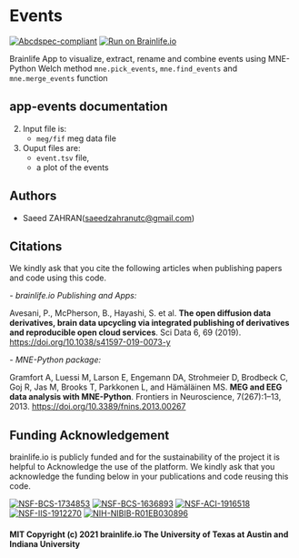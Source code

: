 # Events

[![Abcdspec-compliant](https://img.shields.io/badge/ABCD_Spec-v1.1-green.svg)](https://github.com/brain-life/abcd-spec)
[![Run on Brainlife.io](https://img.shields.io/badge/Brainlife-bl.app.530-blue.svg)](https://doi.org/10.25663/brainlife.app.530)

Brainlife App to visualize, extract, rename and combine events using MNE-Python Welch method `mne.pick_events`, `mne.find_events` and `mne.merge_events` function

## app-events documentation

2) Input file is:
    * `meg/fif` meg data file
5) Ouput files are:
    * `event.tsv` file, 
    * a plot of the events
   

## Authors
- Saeed ZAHRAN(saeedzahranutc@gmail.com)

## Citations
We kindly ask that you cite the following articles when publishing papers and code using this code. 

*- brainlife.io Publishing and Apps:*

Avesani, P., McPherson, B., Hayashi, S. et al. **The open diffusion data derivatives, brain data upcycling via integrated publishing of derivatives and reproducible open cloud services**. Sci Data 6, 69 (2019). https://doi.org/10.1038/s41597-019-0073-y

*- MNE-Python package:* 

Gramfort A, Luessi M, Larson E, Engemann DA, Strohmeier D, Brodbeck C, Goj R, Jas M, Brooks T, Parkkonen L, and Hämäläinen MS.  **MEG and EEG data analysis with MNE-Python**. Frontiers in Neuroscience, 7(267):1–13, 2013. https://doi.org/10.3389/fnins.2013.00267

## Funding Acknowledgement
brainlife.io is publicly funded and for the sustainability of the project it is helpful to Acknowledge the use of the platform. We kindly ask that you acknowledge the funding below in your publications and code reusing this code.

[![NSF-BCS-1734853](https://img.shields.io/badge/NSF_BCS-1734853-blue.svg)](https://nsf.gov/awardsearch/showAward?AWD_ID=1734853)
[![NSF-BCS-1636893](https://img.shields.io/badge/NSF_BCS-1636893-blue.svg)](https://nsf.gov/awardsearch/showAward?AWD_ID=1636893)
[![NSF-ACI-1916518](https://img.shields.io/badge/NSF_ACI-1916518-blue.svg)](https://nsf.gov/awardsearch/showAward?AWD_ID=1916518)
[![NSF-IIS-1912270](https://img.shields.io/badge/NSF_IIS-1912270-blue.svg)](https://nsf.gov/awardsearch/showAward?AWD_ID=1912270)
[![NIH-NIBIB-R01EB030896](https://img.shields.io/badge/NIH_NIBIB-R01EB030896-green.svg)](https://grantome.com/grant/NIH/R01-EB030896-01)


#### MIT Copyright (c) 2021 brainlife.io The University of Texas at Austin and Indiana University

